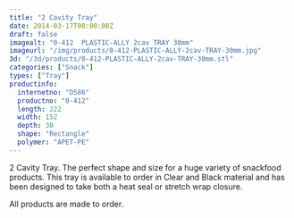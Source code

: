 ```yaml
---
title: "2 Cavity Tray"
date: 2014-03-17T00:00:00Z
draft: false
imagealt: "0-412  PLASTIC-ALLY 2cav TRAY 30mm"
imageurl: "/img/products/0-412-PLASTIC-ALLY-2cav-TRAY-30mm.jpg"
3d: "/3d/products/0-412-PLASTIC-ALLY-2cav-TRAY-30mm.stl"
categories: ["Snack"]
types: ["Tray"]
productinfo:
  internetno: "D586"
  productno: "0-412"
  length: 222
  width: 152
  depth: 30
  shape: "Rectangle"
  polymer: "APET-PE"
---
```

2 Cavity Tray. The perfect shape and size for a huge variety of snackfood products. This tray is available to order in Clear and Black material and has been designed to take both a heat seal or stretch wrap closure.

All products are made to order.